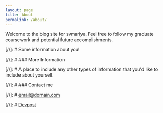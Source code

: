 ```yaml
---
layout: page
title: About
permalink: /about/
---
```


Welcome to the blog site for svmariya. Feel free to follow my graduate coursework and potential future accomplishments.

[//]: # Some information about you!

[//]: # ### More Information

[//]: # A place to include any other types of information that you'd like to include about yourself.

[//]: # ### Contact me

[//]: # [email@domain.com](mailto:email@domain.com)

[//]: # [Devpost](https://devpost.com/svmariya)
